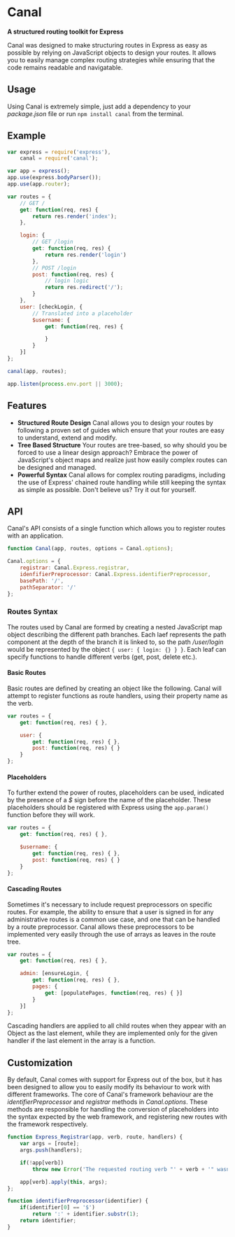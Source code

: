 # Canal
**A structured routing toolkit for Express**

Canal was designed to make structuring routes in Express as easy as possible by relying on JavaScript objects to design your routes. It allows you to easily manage complex routing strategies while ensuring that the code remains readable and navigatable.

## Usage
Using Canal is extremely simple, just add a dependency to your *package.json* file or run `npm install canal` from the terminal.

## Example
```javascript
var express = require('express'),
	canal = require('canal');

var app = express();
app.use(express.bodyParser());
app.use(app.router);

var routes = {
	// GET /
	get: function(req, res) {
		return res.render('index');
	},

	login: {
		// GET /login
		get: function(req, res) {
			return res.render('login')
		},
		// POST /login
		post: function(req, res) {
			// login logic
			return res.redirect('/');
		}
	},
	user: [checkLogin, {
		// Translated into a placeholder
		$username: {
			get: function(req, res) {

			}
		}
	}]
};

canal(app, routes);

app.listen(process.env.port || 3000);
```

## Features
- **Structured Route Design**
  Canal allows you to design your routes by following a proven set of guides which ensure that your routes are easy to understand, extend and modify.
- **Tree Based Structure**
  Your routes are tree-based, so why should you be forced to use a linear design approach? Embrace the power of JavaScript's object maps and realize just how easily complex routes can be designed and managed.
- **Powerful Syntax**
  Canal allows for complex routing paradigms, including the use of Express' chained route handling while still keeping the syntax as simple as possible. Don't believe us? Try it out for yourself.

## API
Canal's API consists of a single function which allows you to register routes with an application.

```javascript
function Canal(app, routes, options = Canal.options);

Canal.options = {
	registrar: Canal.Express.registrar,
	idenfifierPreprocessor: Canal.Express.identifierPreprocessor,
	basePath: '/',
	pathSeparator: '/'
};
```

### Routes Syntax
The routes used by Canal are formed by creating a nested JavaScript map object describing the different path branches. Each laef represents the path component at the depth of the branch it is linked to, so the path */user/login* would be represented by the object `{ user: { login: {} } }`. Each leaf can specify functions to handle different verbs (get, post, delete etc.). 

#### Basic Routes
Basic routes are defined by creating an object like the following. Canal will attempt to register functions as route handlers, using their property name as the verb.

```javascript
var routes = {
	get: function(req, res) { },

	user: {
		get: function(req, res) { },
		post: function(req, res) { }
	}
};
```

#### Placeholders
To further extend the power of routes, placeholders can be used, indicated by the presence of a *$* sign before the name of the placeholder. These placeholders should be registered with Express using the `app.param()` function before they will work.

```javascript
var routes = {
	get: function(req, res) { },

	$username: {
		get: function(req, res) { },
		post: function(req, res) { }
	}
};
```

#### Cascading Routes
Sometimes it's necessary to include request preprocessors on specific routes. For example, the ability to ensure that a user is signed in for any administrative routes is a common use case, and one that can be handled by a route preprocessor. Canal allows these preprocessors to be implemented very easily through the use of arrays as leaves in the route tree.

```javascript
var routes = {
	get: function(req, res) { },

	admin: [ensureLogin, {
		get: function(req, res) { },
		pages: {
			get: [populatePages, function(req, res) { }]
		}
	}]
};
```

Cascading handlers are applied to all child routes when they appear with an Object as the last element, while they are implemented only for the given handler if the last element in the array is a function.

## Customization
By default, Canal comes with support for Express out of the box, but it has been designed to allow you to easily modify its behaviour to work with different frameworks. The core of Canal's framework behaviour are the *identifierPreprocessor* and *registrar* methods in *Canal.options*. These methods are responsible for handling the conversion of placeholders into the syntax expected by the web framework, and registering new routes with the framework respectively.

```javascript
function Express_Registrar(app, verb, route, handlers) { 
	var args = [route];
	args.push(handlers);

	if(!app[verb]) 
		throw new Error('The requested routing verb "' + verb + '" wasn\'t available for the route "' + route + '"');

	app[verb].apply(this, args);
};

function identifierPreprocessor(identifier) {
	if(identifier[0] == '$')
		return ':' + identifier.substr(1);
	return identifier;
}
```